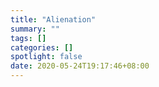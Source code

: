 ```yaml
---
title: "Alienation"
summary: ""
tags: []
categories: []
spotlight: false
date: 2020-05-24T19:17:46+08:00
---
```

